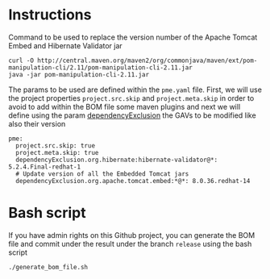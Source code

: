 # Instructions

Command to be used to replace the version number of the Apache Tomcat Embed and Hibernate Validator jar

```
curl -O http://central.maven.org/maven2/org/commonjava/maven/ext/pom-manipulation-cli/2.11/pom-manipulation-cli-2.11.jar
java -jar pom-manipulation-cli-2.11.jar 
```

The params to be used are defined within the `pme.yaml` file. First, we will use the project properties `project.src.skip` and `project.meta.skip` in order to 
avoid to add within the BOM file some maven plugins and next we will define using the param [dependencyExclusion](https://release-engineering.github.io/pom-manipulation-ext/guide/dep-manip.html)
the GAVs to be modified like also their version

```
pme:
  project.src.skip: true
  project.meta.skip: true
  dependencyExclusion.org.hibernate:hibernate-validator@*: 5.2.4.Final-redhat-1
  # Update version of all the Embedded Tomcat jars
  dependencyExclusion.org.apache.tomcat.embed:*@*: 8.0.36.redhat-14
```

# Bash script

If you have admin rights on this Github project, you can  generate the BOM file and commit under the result under the branch `release` using the bash script

```bash
./generate_bom_file.sh
```